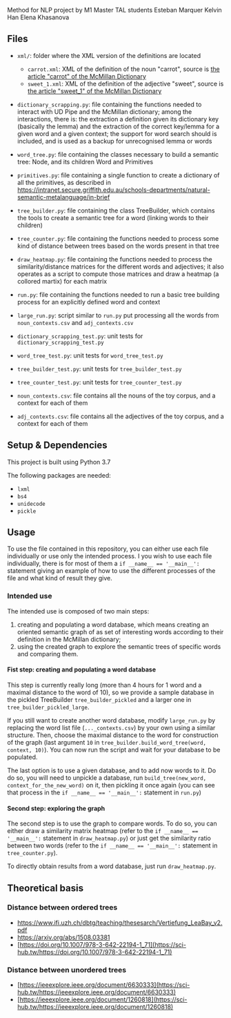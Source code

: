 
Method for NLP project
by M1 Master TAL students
Esteban Marquer
Kelvin Han
Elena Khasanova

## Files
  * `xml/`: folder where the XML version of the definitions are located
    * `carrot.xml`: XML of the definition of the noun "carrot", source is 
    [the article "carrot" of the McMillan Dictionary](https://www.macmillandictionary.com/dictionary/british/carrot)
    * `sweet_1.xml`: XML of the definition of the adjective "sweet", source is 
    [the article "sweet_1" of the McMillan Dictionary](https://www.macmillandictionary.com/dictionary/british/sweet_1)
* `dictionary_scrapping.py`: file containing the functions needed to interact with UD Pipe and the McMillan dictionary; 
among the interactions, there is: the extraction a definition given its dictionary key (basically the lemma) and the 
extraction of the correct key/lemma for a given word and a given context; the support for word search should is 
included, and is used as a backup for unrecognised lemma or words
* `word_tree.py`: file containing the classes necessary to build a semantic tree: Node, and its children Word and 
Primitives
* `primitives.py`: file containing a single function to create a dictionary of all the primitives, as described in 
https://intranet.secure.griffith.edu.au/schools-departments/natural-semantic-metalanguage/in-brief
* `tree_builder.py`: file containing the class TreeBuilder, which contains the tools to create a semantic tree for a 
word (linking words to their children)
* `tree_counter.py`: file containing the functions needed to process some kind of distance between trees based on the
words present in that tree
* `draw_heatmap.py`: file containing the functions needed to process the similarity/distance matrices for the different 
words and adjectives; it also operates as a script to compute those matrices and draw a heatmap (a collored martix) for
each matrix
* `run.py`: file containing the functions needed to run a basic tree building process for an explicitly defined word and
context
* `large_run.py`: script similar to `run.py` put processing all the words from `noun_contexts.csv` and
`adj_contexts.csv`

* `dictionary_scrapping_test.py`: unit tests for `dictionary_scrapping_test.py`
* `word_tree_test.py`: unit tests for `word_tree_test.py`
* `tree_builder_test.py`: unit tests for `tree_builder_test.py`
* `tree_counter_test.py`: unit tests for `tree_counter_test.py`

* `noun_contexts.csv`: file contains all the nouns of the toy corpus, and a context for each of them
* `adj_contexts.csv`: file contains all the adjectives of the toy corpus, and a context for each of them

## Setup & Dependencies
This project is built using Python 3.7

The following packages are needed:
* `lxml`
* `bs4`
* `unidecode`
* `pickle`

## Usage
To use the file contained in this repository, you can either use each file individually or use only the intended 
process. I you wish to use each file individually, there is for most of them a ``if __name__ == '__main__':`` statement
giving an example of how to use the different processes of the file and what kind of result they give.

### Intended use
The intended use is composed of two main steps:
1. creating and populating a word database, which means creating an oriented semantic graph of as set of 
interesting words according to their definition in the McMillan dictionary;
2. using the created graph to explore the semantic trees of specific words and comparing them.

#### Fist step: creating and populating a word database
This step is currently really long (more than 4 hours for 1 word and a maximal distance to the word of 10), so we 
provide a sample database in the pickled TreeBuilder `tree_builder_pickled` and a larger one in 
`tree_builder_pickled_large`.

If you still want to create another word database, modify `large_run.py` by replacing the word list file
(`..._contexts.csv`) by your own using a similar structure. Then, choose the maximal distance to the word for 
construction of the graph (last argument `10` in `tree_builder.build_word_tree(word, context, 10)`).
You can now run the script and wait for your database to be populated.

The last option is to use a given database, and to add now words to it.
Do do so, you will need to unpickle a database, run `build_tree(new_word, context_for_the_new_word)` on it, then 
pickling it once again (you can see that process in the ``if __name__ == '__main__':`` statement in `run.py`)

#### Second step: exploring the graph
The second step is to use the graph to compare words. To do so, you can either draw a similarity matrix heatmap (refer 
to the ``if __name__ == '__main__':`` statement in `draw_heatmap.py`) or just get the similarity ratio between two words
(refer to the ``if __name__ == '__main__':`` statement in `tree_counter.py`).

To directly obtain results from a word database, just run `draw_heatmap.py`.

## Theoretical basis
### Distance between ordered trees
* https://www.ifi.uzh.ch/dbtg/teaching/thesesarch/Vertiefung_LeaBay_v2.pdf
* https://arxiv.org/abs/1508.03381
* [https://doi.org/10.1007/978-3-642-22194-1_71](https://sci-hub.tw/https://doi.org/10.1007/978-3-642-22194-1_71)

### Distance between unordered trees
* [https://ieeexplore.ieee.org/document/6630333](https://sci-hub.tw/https://ieeexplore.ieee.org/document/6630333)
* [https://ieeexplore.ieee.org/document/1260818](https://sci-hub.tw/https://ieeexplore.ieee.org/document/1260818)
